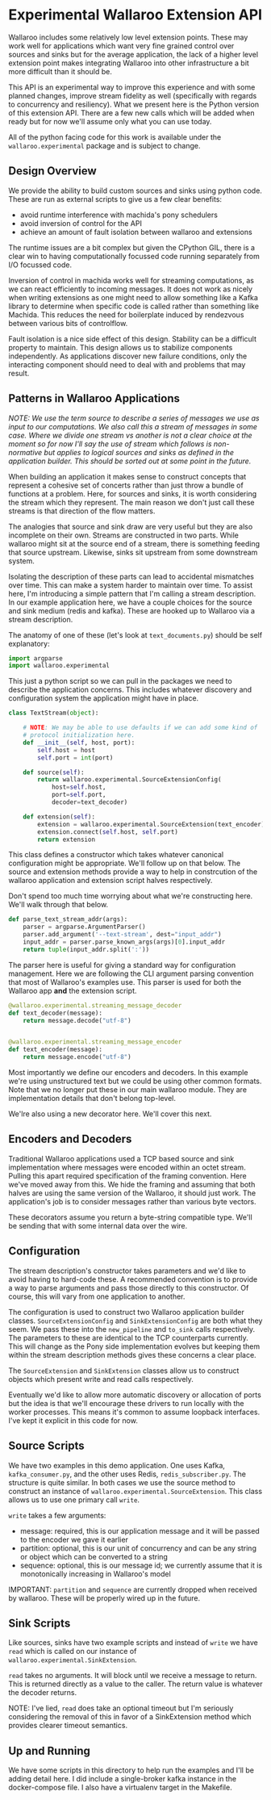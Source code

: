# Experimental Wallaroo Extension API

Wallaroo includes some relatively low level extension points. These may work
well for applications which want very fine grained control over sources and
sinks but for the average application, the lack of a higher level extension
point makes integrating Wallaroo into other infrastructure a bit more difficult
than it should be.

This API is an experimental way to improve this experience and with some planned
changes, improve stream fidelity as well (specifically with regards to
concurrency and resiliency). What we present here is the Python version of this
extension API. There are a few new calls which will be added when ready but for
now we'll assume only what you can use today.

All of the python facing code for this work is available under the
`wallaroo.experimental` package and is subject to change.

## Design Overview

We provide the ability to build custom sources and sinks using python code.
These are run as external scripts to give us a few clear benefits:

- avoid runtime interference with machida's pony schedulers
- avoid inversion of control for the API
- achieve an amount of fault isolation between wallaroo and extensions

The runtime issues are a bit complex but given the CPython GIL, there is a clear
win to having computationally focussed code running separately from I/O focussed
code.

Inversion of control in machida works well for streaming computations, as we
can react efficiently to incoming messages. It does not work as nicely when
writing extensions as one might need to allow something like a Kafka library to
determine when specific code is called rather than something like Machida. This
reduces the need for boilerplate induced by rendezvous between various bits of
controlflow.

Fault isolation is a nice side effect of this design. Stability can be a
difficult property to maintain. This design allows us to stabilize components
independently. As applications discover new failure conditions, only the
interacting component should need to deal with and problems that may result.

## Patterns in Wallaroo Applications

_NOTE: We use the term source to describe a series of messages we use as input
to our computations. We also call this a stream of messages in some case. Where
we divide one stream vs another is not a clear choice at the moment so for now
I'll say the use of stream which follows is non-normative but applies to logical
sources and sinks as defined in the application builder. This should be sorted
out at some point in the future._

When building an application it makes sense to construct concepts that represent
a cohesive set of concerts rather than just throw a bundle of functions at a
problem. Here, for sources and sinks, it is worth considering the stream which
they represent. The main reason we don't just call these streams is that
direction of the flow matters.

The analogies that source and sink draw are very useful but they are also
incomplete on their own. Streams are constructed in two parts. While wallaroo
might sit at the source end of a stream, there is something feeding that source
upstream. Likewise, sinks sit upstream from some downstream system.

Isolating the description of these parts can lead to accidental mismatches over
time. This can make a system harder to maintain over time. To assist here, I'm
introducing a simple pattern that I'm calling a stream description. In our
example application here, we have a couple choices for the source and sink
medium (redis and kafka). These are hooked up to Wallaroo via a stream
description.

The anatomy of one of these (let's look at `text_documents.py`) should be self
explanatory:

```python
import argparse
import wallaroo.experimental
```

This just a python script so we can pull in the packages we need to describe
the application concerns. This includes whatever discovery and configuration
system the application might have in place.

```python
class TextStream(object):

    # NOTE: We may be able to use defaults if we can add some kind of
    # protocol initialization here.
    def __init__(self, host, port):
        self.host = host
        self.port = int(port)

    def source(self):
        return wallaroo.experimental.SourceExtensionConfig(
            host=self.host,
            port=self.port,
            decoder=text_decoder)

    def extension(self):
        extension = wallaroo.experimental.SourceExtension(text_encoder)
        extension.connect(self.host, self.port)
        return extension
```

This class defines a constructor which takes whatever canonical configuration
might be appropriate. We'll follow up on that below. The source and extension
methods provide a way to help in constrcution of the wallaroo application and
extension script halves respectively.

Don't spend too much time worrying about what we're constructing here. We'll
walk through that below.

```python
def parse_text_stream_addr(args):
    parser = argparse.ArgumentParser()
    parser.add_argument('--text-stream', dest="input_addr")
    input_addr = parser.parse_known_args(args)[0].input_addr
    return tuple(input_addr.split(':'))
```

The parser here is useful for giving a standard way for configuration
management. Here we are following the CLI argument parsing convention that most
of Wallaroo's examples use. This parser is used for both the Wallaroo app
**and** the extension script.

```python
@wallaroo.experimental.streaming_message_decoder
def text_decoder(message):
    return message.decode("utf-8")


@wallaroo.experimental.streaming_message_encoder
def text_encoder(message):
    return message.encode("utf-8")
```

Most importantly we define our encoders and decoders. In this example we're
using unstructured text but we could be using other common formats. Note that
we no longer put these in our main wallaroo module. They are implementation
details that don't belong top-level.

We'lre also using a new decorator here. We'll cover this next.

## Encoders and Decoders

Traditional Wallaroo applications used a TCP based source and sink
implementation where messages were encoded within an octet stream. Pulling this
apart required specification of the framing convention. Here we've moved away
from this. We hide the framing and assuming that both halves are using the same
version of the Wallaroo, it should just work. The application's job is to
consider messages rather than various byte vectors.

These decorators assume you return a byte-string compatible type. We'll be
sending that with some internal data over the wire.

## Configuration

The stream description's constructor takes parameters and we'd like to avoid
having to hard-code these. A recommended convention is to provide a way to
parse arguments and pass those directly to this constructor. Of course, this
will vary from one application to another.

The configuration is used to construct two Wallaroo application builder classes.
`SourceExtensionConfig` and `SinkExtensionConfig` are both what they seem. We
pass these into the `new_pipeline` and `to_sink` calls respectively. The
parameters to these are identical to the TCP counterparts currently. This will
change as the Pony side implementation evolves but keeping them within the
stream description methods gives these concerns a clear place.

The `SourceExtension` and `SinkExtension` classes allow us to construct objects
which present write and read calls respectively.

Eventually we'd like to allow more automatic discovery or allocation of ports
but the idea is that we'll encourage these drivers to run locally with the
worker processes. This means it's common to assume loopback interfaces. I've
kept it explicit in this code for now.

## Source Scripts

We have two examples in this demo application. One uses Kafka,
`kafka_consumer.py`, and the other uses Redis, `redis_subscriber.py`. The
structure is quite similar. In both cases we use the source method to construct
an instance of `wallaroo.experimental.SourceExtension`. This class allows us
to use one primary call `write`.

`write` takes a few arguments:

- message: required, this is our application message and it will be passed to
    the encoder we gave it earlier
- partition: optional, this is our unit of concurrency and can be any string or
    object which can be converted to a string
- sequence: optional, this is our message id; we currently assume that it is
    monotonically increasing in Wallaroo's model

IMPORTANT: `partition` and `sequence` are currently dropped when received by
wallaroo. These will be properly wired up in the future.

## Sink Scripts

Like sources, sinks have two example scripts and instead of `write` we have
`read` which is called on our instance of `wallaroo.experimental.SinkExtension`.

`read` takes no arguments. It will block until we receive a message to return.
This is returned directly as a value to the caller. The return value is whatever
the decoder returns.

NOTE: I've lied, `read` does take an optional timeout but I'm seriously
considering the removal of this in favor of a SinkExtension method which
provides clearer timeout semantics.

## Up and Running

We have some scripts in this directory to help run the examples and I'll
be adding detail here. I did include a single-broker kafka instance in the
docker-compose file. I also have a virtualenv target in the Makefile.
